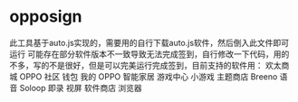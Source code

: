 # opposign

此工具基于auto.js实现的，需要用的自行下载auto.js软件，然后倒入此文件即可运行
可能存在部分软件版本不一致导致无法完成签到，自行修改一下代码，用的不多，写的不是很好，但是可以完美运行完成签到，目前支持的软件用：
欢太商城
OPPO 社区
钱包
我的 OPPO
智能家居
游戏中心
小游戏
主题商店
Breeno 语音
Soloop 即录
视屏
软件商店
浏览器
